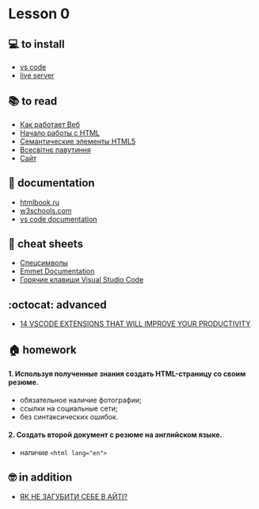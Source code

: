 # Lesson 0

## :computer: to install
   * [vs code](https://code.visualstudio.com/)
   * [live server](https://marketplace.visualstudio.com/items?itemName=ritwickdey.LiveServer)

## :books: to read
   * [Как работает Веб](https://developer.mozilla.org/ru/docs/Learn/Getting_started_with_the_web/How_the_Web_works )
   * [Начало работы с HTML](https://developer.mozilla.org/ru/docs/Learn/HTML/%D0%92%D0%B2%D0%B5%D0%B4%D0%B5%D0%BD%D0%B8%D0%B5_%D0%B2_HTML/%D0%9D%D0%B0%D1%87%D0%B0%D0%BB%D0%BE_%D1%80%D0%B0%D0%B1%D0%BE%D1%82%D1%8B)
   * [Семантические элементы HTML5](https://html5book.ru/html5-semantic-elements/)
   * [Всесвітнє павутиння](https://uk.wikipedia.org/wiki/%D0%92%D1%81%D0%B5%D1%81%D0%B2%D1%96%D1%82%D0%BD%D1%94_%D0%BF%D0%B0%D0%B2%D1%83%D1%82%D0%B8%D0%BD%D0%BD%D1%8F)
   * [Сайт](https://ru.wikipedia.org/wiki/%D0%A1%D0%B0%D0%B9%D1%82)


## :notebook: documentation
* [htmlbook.ru](http://htmlbook.ru/)
* [w3schools.com](https://www.w3schools.com/html/default.asp)
* [vs code documentation](https://code.visualstudio.com/docs)

## :pushpin: cheat sheets
   * [Спецсимволы](http://htmlbook.ru/samhtml/tekst/spetssimvoly)
   * [Emmet Documentation](https://docs.emmet.io/cheat-sheet/)
   * [Горячие клавиши Visual Studio Code](https://nikomedvedev.ru/other/vscodeshortcuts/hotkeys.html)

## :octocat: advanced
* [14 VSCODE EXTENSIONS THAT WILL IMPROVE YOUR PRODUCTIVITY](https://x-team.com/blog/14-vscode-extensions/)

## :house: homework

#### 1. Используя полученные знания создать HTML-страницу со своим резюме.
   * обязательное наличие фотографии;
   * ссылки на социальные сети;
   * без синтаксических ошибок.

#### 2. Создать второй документ с резюме на английском языке.
   * наличие `<html lang="en"> `

<!-- 
[link](https://lms.beetroot.academy:3005/bavideo/6e35a5d6-651a-4ff0-ab9d-72ea09f31735.mp4?bearer=eyJhbGciOiJIUzI1NiIsInR5cCI6IkpXVCJ9.eyJ1c2VyTmFtZSI6ItCU0LzQuNGC0YDQviDQndCw0LfQsNGA0LrQviIsInVzZXIiOnsiaWQiOiJjazZrcWU4eWV6enhqMDczNjdxcHF2YnN0IiwidXNlck5hbWUiOiLQlNC80LjRgtGA0L4g0J3QsNC30LDRgNC60L4iLCJlbWFpbCI6ImRteXRyb25hemFya28uZGV2QGdtYWlsLmNvbSIsImFjdGl2YXRlZCI6dHJ1ZSwiaXNHZHByIjp0cnVlLCJyb2xlcyI6WyJST0xFX1RFQUNIRVIiXSwiYXZhdGFyIjpudWxsLCJwcm9maWxlIjp7ImF2YXRhciI6eyJwYXRoIjpudWxsfX0sImNpdHkiOnsiaWQiOiJjanhxZm11cHkwMDB6MDgzNmZlMm5ncGlnIiwibmFtZSI6ItCa0LjRl9CyIn19LCJpYXQiOjE1ODM5MTczMDMsImV4cCI6MTU4NDUyMjEwM30._KSbf9JlpkGq0RxvvJmfo6dwr3NGHdNLmIsOaxBAilY)

[link2](50e4d66736.mp4?bearer=eyJhbGciOiJIUzI1NiIsInR5cCI6IkpXVCJ9.eyJ1c2VyTmFtZSI6ItCU0LzQuNGC0YDQviDQndCw0LfQsNGA0LrQviIsInVzZXIiOnsiaWQiOiJjazZrcWU4eWV6enhqMDczNjdxcHF2YnN0IiwidXNlck5hbWUiOiLQlNC80LjRgtGA0L4g0J3QsNC30LDRgNC60L4iLCJlbWFpbCI6ImRteXRyb25hemFya28uZGV2QGdtYWlsLmNvbSIsImFjdGl2YXRlZCI6dHJ1ZSwiaXNHZHByIjp0cnVlLCJyb2xlcyI6WyJST0xFX1RFQUNIRVIiXSwiYXZhdGFyIjpudWxsLCJwcm9maWxlIjp7ImF2YXRhciI6eyJwYXRoIjpudWxsfX0sImNpdHkiOnsiaWQiOiJjanhxZm11cHkwMDB6MDgzNmZlMm5ncGlnIiwibmFtZSI6ItCa0LjRl9CyIn19LCJpYXQiOjE1ODM5MTczMDMsImV4cCI6MTU4NDUyMjEwM30._KSbf9JlpkGq0RxvvJmfo6dwr3NGHdNLmIsOaxBAilY)
 -->

## :nerd_face: in addition
* <a href="https://youtu.be/0OrIFlrxRZY" target="_blank">ЯК НЕ ЗАГУБИТИ СЕБЕ В АЙТІ?</a>
